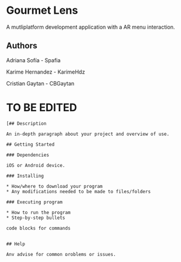 # Gourmet Lens

A mutliplatform development application with a AR menu interaction.



## Authors
Adriana Sofía - Spafia

Karime Hernandez - KarimeHdz

Cristian Gaytan - CBGaytan



# TO BE EDITED


```
[## Description

An in-depth paragraph about your project and overview of use.

## Getting Started

### Dependencies

iOS or Android device.

### Installing

* How/where to download your program
* Any modifications needed to be made to files/folders

### Executing program

* How to run the program
* Step-by-step bullets

code blocks for commands


## Help

Any advise for common problems or issues.

command to run if program contains helper info




ex. Dominique Pizzie  
ex. [@DomPizzie](https://twitter.com/dompizzie)

## Version History

* 0.2
    * Various bug fixes and optimizations
    * See [commit change]() or See [release history]()
* 0.1
    * Initial Release

## License

This project is licensed under the [NAME HERE] License - see the LICENSE.md file for details

## Acknowledgments

Inspiration, code snippets, etc.
* [awesome-readme](https://github.com/matiassingers/awesome-readme)
* [PurpleBooth](https://gist.github.com/PurpleBooth/109311bb0361f32d87a2)
* [dbader](https://github.com/dbader/readme-template)
* [zenorocha](https://gist.github.com/zenorocha/4526327)
* [fvcproductions](https://gist.github.com/fvcproductions/1bfc2d4aecb01a834b46)]

```
